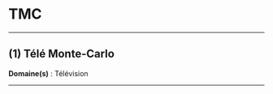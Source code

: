 # TMC

--------------------

## (1) Télé Monte-Carlo

**Domaine(s)** : Télévision

--------------------